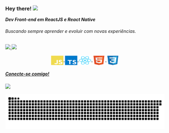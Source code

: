 ### Hey there! <img src="https://media.giphy.com/media/hvRJCLFzcasrR4ia7z/giphy.gif" width="25px">

<div>
  <h5 style="margin: 0; padding: 0;">Dev Front-end em ReactJS e React Native</h5>
  <h6>Buscando sempre aprender e evoluir com novas experiências.</h6>
</div>

 <div>
  <a href="https://github.com/gustavo-bueno">
  <img height="180em" src="https://github-readme-stats.vercel.app/api?username=gustavo-bueno&show_icons=true&theme=gotham&include_all_commits=true&count_private=true"/>
  <img height="180em" src="https://github-readme-stats.vercel.app/api/top-langs/?username=gustavo-bueno&layout=compact&langs_count=7&theme=gotham"/>
</div>
  

  
  <div align="center"><br>
  <img align="center" alt="Gustavo-Js" height="30" width="40" src="https://raw.githubusercontent.com/devicons/devicon/master/icons/javascript/javascript-plain.svg">
  <img align="center" alt="Gustavo-Ts" height="30" width="40" src="https://raw.githubusercontent.com/devicons/devicon/master/icons/typescript/typescript-plain.svg">
  <img align="center" alt="Gustavo-React" height="30" width="40" src="https://raw.githubusercontent.com/devicons/devicon/master/icons/react/react-original.svg">
  <img align="center" alt="Gustavo-HTML" height="30" width="40" src="https://raw.githubusercontent.com/devicons/devicon/master/icons/html5/html5-original.svg">
  <img align="center" alt="Gustavo-CSS" height="30" width="40" src="https://raw.githubusercontent.com/devicons/devicon/master/icons/css3/css3-original.svg">
  </div>

  <h5>Conecte-se comigo!</h5>
    <a href="https://www.linkedin.com/in/gustavo-carvalho-7264b91b1/" target="_blank"><img src="https://img.shields.io/badge/-LinkedIn-%230077B5?style=for-the-badge&logo=linkedin&logoColor=white" target="_blank"></a> 
 

 ![Snake animation](https://github.com/gustavo-bueno/gustavo-bueno/blob/output/github-contribution-grid-snake.svg)

